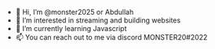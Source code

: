 - 👋 Hi, I’m @monster2025 or Abdullah
- 👀 I’m interested in streaming and building websites
- 🌱 I’m currently learning Javascript
- 📫 You can reach out to me via discord MONSTER20#2022 

<!---
monster2025/monster2025 is a ✨ special ✨ repository because its `README.md` (this file) appears on your GitHub profile.
You can click the Preview link to take a look at your changes.
--->
